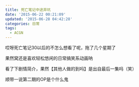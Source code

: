```yaml
---
title: 死亡笔记中途弃坑
date: '2015-06-22 00:21:09'
updated: '2015-06-28 04:42:28'
categories: 日常
tags:
  - ACGN
---
```



哎呀死亡笔记30以后的不怎么想看了呢，拖了几个星期了

果然窝还是喜欢轻松悠闲的日常搞笑系动画呐

看了下剧情简介，果然【其他人做的到吗】是出自最后一集吗（笑）

顺带一说第二期的OP是个什么鬼



